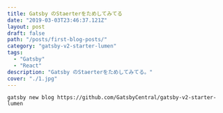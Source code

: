 ```yaml
---
title: Gatsby のStaerterをためしてみてる
date: "2019-03-03T23:46:37.121Z"
layout: post
draft: false
path: "/posts/first-blog-posts/"
category: "gatsby-v2-starter-lumen"
tags:
  - "Gatsby"
  - "React"
description: "Gatsby のStaerterをためしてみてる。"
cover: "./1.jpg"
---
```


`gatsby new blog https://github.com/GatsbyCentral/gatsby-v2-starter-lumen`

